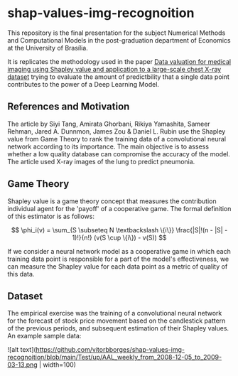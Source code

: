 # shap-values-img-recognoition

This repository is the final presentation for the subject Numerical Methods and Computational Models in the post-graduation department of Economics at the University of Brasília.

It is replicates the methodology used in the paper [Data valuation for medical imaging using Shapley value and application to a large-scale chest X-ray dataset](https://www.semanticscholar.org/paper/Data-valuation-for-medical-imaging-using-Shapley-to-Tang-Ghorbani/8a4a77347f274b58325ef6c5575611b589d4ba6c) trying to evaluate the amount of predictbility that a single data point contributes to the power of a Deep Learning Model.

## References and Motivation

The article by Siyi Tang, Amirata Ghorbani, Rikiya Yamashita, Sameer Rehman, Jared A. Dunnmon, James Zou & Daniel L. Rubin use the Shapley value from Game Theory to rank the training data of a convolutional neural network according to its importance. 
The main objective is to assess whether a low quality database can compromise the accuracy of the model. The article used X-ray images of the lung to predict pneumonia.

## Game Theory

Shapley value is a game theory concept that measures the contribution individual agent for the 'payoff' of a cooperative game. The formal definition of this estimator is as follows:

$$
\phi_i(v) = \sum_{S \subseteq N \textbackslash \{i\}} \frac{|S|!(n - |S| - 1)!}{n!} (v(S \cup \{i\}) - v(S))
$$

If we consider a neural network model as a cooperative game in which each training data point is responsible for a part of the model's effectiveness, we can measure the Shapley value for each data point as a metric of quality of this data.

## Dataset

The empirical exercise was the training of a convolutional neural network for the forecast of stock price movement based on the candlestick pattern of the previous periods, and subsequent estimation of their Shapley values. An example sample data:

![alt text](https://github.com/vitorbborges/shap-values-img-recognoition/blob/main/Test/up/AAL_weekly_from_2008-12-05_to_2009-03-13.png | width=100)
